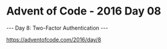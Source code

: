 # Advent of Code - 2016 Day 08

--- Day 8: Two-Factor Authentication ---

https://adventofcode.com/2016/day/8
